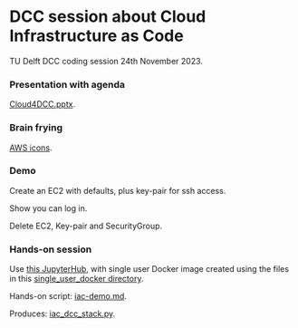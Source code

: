 # DCC session about Cloud Infrastructure as Code
TU Delft DCC coding session 24th November 2023.

### Presentation with agenda
[Cloud4DCC.pptx](./Cloud4DCC.pptx).

### Brain frying
[AWS icons](https://aws.amazon.com/architecture/icons/).

### Demo
Create an EC2 with defaults, plus key-pair for ssh access.

Show you can log in.

Delete EC2, Key-pair and SecurityGroup.

### Hands-on session
Use [this JupyterHub](https://github.com/sebranchett/ecs-jupyterhub-pluto-python), with single user Docker image created using the files in this [single_user_docker directory](./single_user_docker/).

Hands-on script: [iac-demo.md](./iac-demo.md).

Produces: [iac_dcc_stack.py](./iac_dcc_stack.py).
